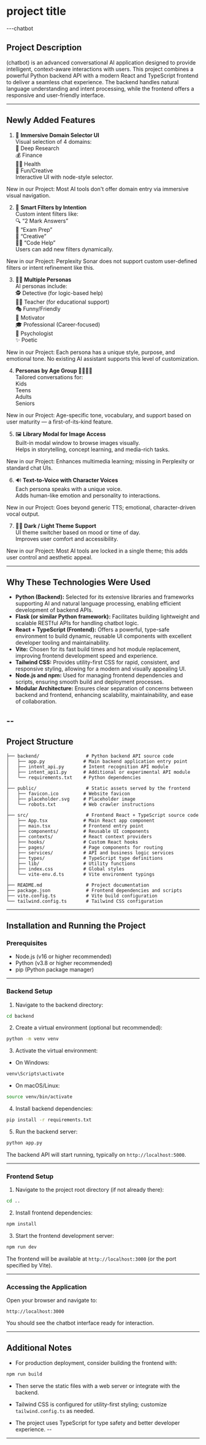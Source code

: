 # project title

---chatbot

## Project Description

(chatbot) is an advanced conversational AI application designed to provide intelligent, context-aware interactions with users. This project combines a powerful Python backend API with a modern React and TypeScript frontend to deliver a seamless chat experience. The backend handles natural language understanding and intent processing, while the frontend offers a responsive and user-friendly interface.

---

## Newly Added Features

1. 🎯 **Immersive Domain Selector UI**  
   Visual selection of 4 domains:  
   🧠 Deep Research  
   💰 Finance  
   🧘‍♀️ Health  
   🎨 Fun/Creative  
   Interactive UI with node-style selector.

New in our Project: Most AI tools don't offer domain entry via immersive visual navigation.

2. 🧠 **Smart Filters by Intention**  
   Custom intent filters like:  
   🔍 “2 Mark Answers”  
   📝 “Exam Prep”  
   🎨 “Creative”  
   👨‍💻 “Code Help”  
   Users can add new filters dynamically.

New in our Project: Perplexity Sonar does not support custom user-defined filters or intent refinement like this.

3. 🧍‍♂️ **Multiple Personas**  
   AI personas include:  
   🕵️ Detective (for logic-based help)  
   👩‍🏫 Teacher (for educational support)  
   🎭 Funny/Friendly  
   🎤 Motivator  
   🎓 Professional (Career-focused)  
   🧠 Psychologist  
   ✨ Poetic

New in our Project: Each persona has a unique style, purpose, and emotional tone. No existing AI assistant supports this level of customization.

4.  **Personas by Age Group 👶👦🧑👴**  
    Tailored conversations for:  
    Kids  
    Teens  
    Adults  
    Seniors

New in our Project: Age-specific tone, vocabulary, and support based on user maturity — a first-of-its-kind feature.

5. 🖼️ **Library Modal for Image Access**  
   Built-in modal window to browse images visually.  
   Helps in storytelling, concept learning, and media-rich tasks.

New in our Project: Enhances multimedia learning; missing in Perplexity or standard chat UIs.

6. 🔊 **Text-to-Voice with Character Voices**  
   Each persona speaks with a unique voice.  
   Adds human-like emotion and personality to interactions.

New in our Project: Goes beyond generic TTS; emotional, character-driven vocal output.

7. 🌙🌞 **Dark / Light Theme Support**  
   UI theme switcher based on mood or time of day.  
   Improves user comfort and accessibility.

New in our Project: Most AI tools are locked in a single theme; this adds user control and aesthetic appeal.

---

## Why These Technologies Were Used

- **Python (Backend):** Selected for its extensive libraries and frameworks supporting AI and natural language processing, enabling efficient development of backend APIs.
- **Flask (or similar Python framework):** Facilitates building lightweight and scalable RESTful APIs for handling chatbot logic.
- **React + TypeScript (Frontend):** Offers a powerful, type-safe environment to build dynamic, reusable UI components with excellent developer tooling and maintainability.
- **Vite:** Chosen for its fast build times and hot module replacement, improving frontend development speed and experience.
- **Tailwind CSS:** Provides utility-first CSS for rapid, consistent, and responsive styling, allowing for a modern and visually appealing UI.
- **Node.js and npm:** Used for managing frontend dependencies and scripts, ensuring smooth build and deployment processes.
- **Modular Architecture:** Ensures clear separation of concerns between backend and frontend, enhancing scalability, maintainability, and ease of collaboration.

## --

## Project Structure

```
├── backend/                 # Python backend API source code
│   ├── app.py              # Main backend application entry point
│   ├── intent_api.py       # Intent recognition API module
│   ├── intent_api1.py      # Additional or experimental API module
│   └── requirements.txt    # Python dependencies
│
├── public/                  # Static assets served by the frontend
│   ├── favicon.ico         # Website favicon
│   ├── placeholder.svg     # Placeholder image
│   └── robots.txt          # Web crawler instructions
│
├── src/                     # Frontend React + TypeScript source code
│   ├── App.tsx             # Main React app component
│   ├── main.tsx            # Frontend entry point
│   ├── components/         # Reusable UI components
│   ├── contexts/           # React context providers
│   ├── hooks/              # Custom React hooks
│   ├── pages/              # Page components for routing
│   ├── services/           # API and business logic services
│   ├── types/              # TypeScript type definitions
│   ├── lib/                # Utility functions
│   ├── index.css           # Global styles
│   └── vite-env.d.ts       # Vite environment typings
│
├── README.md                # Project documentation
├── package.json             # Frontend dependencies and scripts
├── vite.config.ts           # Vite build configuration
└── tailwind.config.ts       # Tailwind CSS configuration
```

---

## Installation and Running the Project

### Prerequisites

- Node.js (v16 or higher recommended)
- Python (v3.8 or higher recommended)
- pip (Python package manager)

---

### Backend Setup

1. Navigate to the backend directory:

```bash
cd backend
```

2. Create a virtual environment (optional but recommended):

```bash
python -m venv venv
```

3. Activate the virtual environment:

- On Windows:

```bash
venv\Scripts\activate
```

- On macOS/Linux:

```bash
source venv/bin/activate
```

4. Install backend dependencies:

```bash
pip install -r requirements.txt
```

5. Run the backend server:

```bash
python app.py
```

The backend API will start running, typically on `http://localhost:5000`.

---

### Frontend Setup

1. Navigate to the project root directory (if not already there):

```bash
cd ..
```

2. Install frontend dependencies:

```bash
npm install
```

3. Start the frontend development server:

```bash
npm run dev
```

The frontend will be available at `http://localhost:3000` (or the port specified by Vite).

---

### Accessing the Application

Open your browser and navigate to:

```
http://localhost:3000
```

You should see the chatbot interface ready for interaction.

---

## Additional Notes

- For production deployment, consider building the frontend with:

```bash
npm run build
```

- Then serve the static files with a web server or integrate with the backend.

- Tailwind CSS is configured for utility-first styling; customize `tailwind.config.ts` as needed.

- The project uses TypeScript for type safety and better developer experience.
--



---
